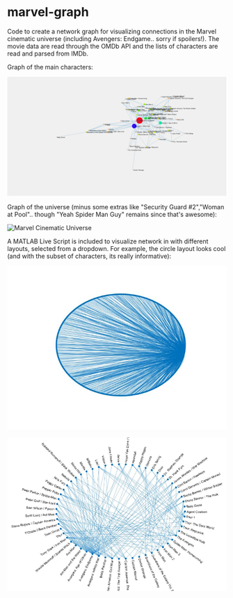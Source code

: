 # marvel-graph
Code to create a network graph for visualizing connections in the Marvel cinematic universe (including Avengers: Endgame.. sorry if spoilers!). The movie data are read through the OMDb API and the lists of characters are read and parsed from IMDb. 

Graph of the main characters:

![Marvel Cinematic Universe (Main characters)](/marvel_graph_mainchar.gif)

Graph of the universe (minus some extras like "Security Guard #2","Woman at Pool".. though "Yeah Spider Man Guy" remains since that's awesome):

![Marvel Cinematic Universe](/marvel_graph.gif)

A MATLAB Live Script is included to visualize network in with different layouts, selected from a dropdown. For example, the circle layout looks cool (and with the subset of characters, its really informative):

![Marvel Cinematic Universe (circle)](/circlenonames.jpg)

![Marvel Cinematic Universe (circle)](/circlesmallernames.jpg)
